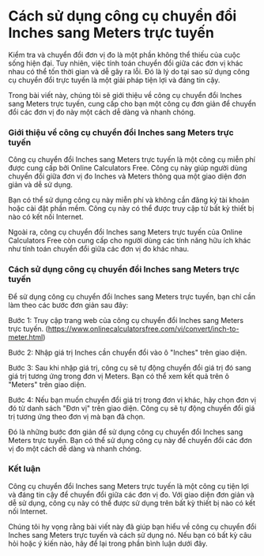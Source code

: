 Cách sử dụng công cụ chuyển đổi Inches sang Meters trực tuyến
=============================================================

Kiểm tra và chuyển đổi đơn vị đo là một phần không thể thiếu của cuộc sống hiện đại. Tuy nhiên, việc tính toán chuyển đổi giữa các đơn vị khác nhau có thể tốn thời gian và dễ gây ra lỗi. Đó là lý do tại sao sử dụng công cụ chuyển đổi trực tuyến là một giải pháp tiện lợi và đáng tin cậy.

Trong bài viết này, chúng tôi sẽ giới thiệu về công cụ chuyển đổi Inches sang Meters trực tuyến, cung cấp cho bạn một công cụ đơn giản để chuyển đổi các đơn vị đo này một cách dễ dàng và nhanh chóng.

### Giới thiệu về công cụ chuyển đổi Inches sang Meters trực tuyến

Công cụ chuyển đổi Inches sang Meters trực tuyến là một công cụ miễn phí được cung cấp bởi Online Calculators Free. Công cụ này giúp người dùng chuyển đổi giữa đơn vị đo Inches và Meters thông qua một giao diện đơn giản và dễ sử dụng.

Bạn có thể sử dụng công cụ này miễn phí và không cần đăng ký tài khoản hoặc cài đặt phần mềm. Công cụ này có thể được truy cập từ bất kỳ thiết bị nào có kết nối Internet.

Ngoài ra, công cụ chuyển đổi Inches sang Meters trực tuyến của Online Calculators Free còn cung cấp cho người dùng các tính năng hữu ích khác như tính toán chuyển đổi giữa các đơn vị đo khác nhau.

### Cách sử dụng công cụ chuyển đổi Inches sang Meters trực tuyến

Để sử dụng công cụ chuyển đổi Inches sang Meters trực tuyến, bạn chỉ cần làm theo các bước đơn giản sau đây:

Bước 1: Truy cập trang web của công cụ chuyển đổi Inches sang Meters trực tuyến. (<https://www.onlinecalculatorsfree.com/vi/convert/inch-to-meter.html>)

Bước 2: Nhập giá trị Inches cần chuyển đổi vào ô "Inches" trên giao diện.

Bước 3: Sau khi nhập giá trị, công cụ sẽ tự động chuyển đổi giá trị đó sang giá trị tương ứng trong đơn vị Meters. Bạn có thể xem kết quả trên ô "Meters" trên giao diện.

Bước 4: Nếu bạn muốn chuyển đổi giá trị trong đơn vị khác, hãy chọn đơn vị đó từ danh sách "Đơn vị" trên giao diện. Công cụ sẽ tự động chuyển đổi giá trị tương ứng theo đơn vị mà bạn đã chọn.

Đó là những bước đơn giản để sử dụng công cụ chuyển đổi Inches sang Meters trực tuyến. Bạn có thể sử dụng công cụ này để chuyển đổi các đơn vị đo một cách dễ dàng và nhanh chóng.

### Kết luận

Công cụ chuyển đổi Inches sang Meters trực tuyến là một công cụ tiện lợi và đáng tin cậy để chuyển đổi giữa các đơn vị đo. Với giao diện đơn giản và dễ sử dụng, công cụ này có thể được sử dụng trên bất kỳ thiết bị nào có kết nối Internet.

Chúng tôi hy vọng rằng bài viết này đã giúp bạn hiểu về công cụ chuyển đổi Inches sang Meters trực tuyến và cách sử dụng nó. Nếu bạn có bất kỳ câu hỏi hoặc ý kiến ​​nào, hãy để lại trong phần bình luận dưới đây.